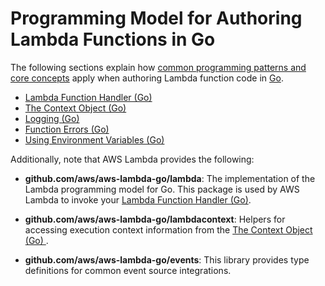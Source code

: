 # Programming Model for Authoring Lambda Functions in Go<a name="go-programming-model"></a>

The following sections explain how [common programming patterns and core concepts](http://docs.aws.amazon.com/lambda/latest/dg/programming-model-v2.html) apply when authoring Lambda function code in [Go](https://golang.org/)\.


+ [Lambda Function Handler \(Go\)](go-programming-model-handler-types.md)
+ [The Context Object \(Go\)](go-programming-model-context.md)
+ [Logging \(Go\)](go-programming-model-logging.md)
+ [Function Errors \(Go\)](go-programming-model-errors.md)
+ [Using Environment Variables \(Go\)](go-programming-model-env-variables.md)

Additionally, note that AWS Lambda provides the following:

+ **github\.com/aws/aws\-lambda\-go/lambda**: The implementation of the Lambda programming model for Go\. This package is used by AWS Lambda to invoke your [Lambda Function Handler \(Go\)](go-programming-model-handler-types.md)\.

+ **github\.com/aws/aws\-lambda\-go/lambdacontext**: Helpers for accessing execution context information from the [The Context Object \(Go\) ](go-programming-model-context.md)\.

+ **github\.com/aws/aws\-lambda\-go/events**: This library provides type definitions for common event source integrations\.